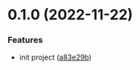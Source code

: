 # 0.1.0 (2022-11-22)


### Features

* init project ([a83e29b](https://github.com/dkhunt27/thunder-client-env-templater/commit/a83e29bf6a561dc4f25d647a5f426be5250c5457))



